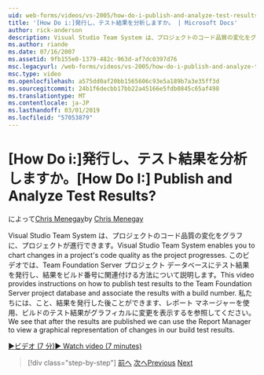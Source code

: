 ```yaml
---
uid: web-forms/videos/vs-2005/how-do-i-publish-and-analyze-test-results
title: '[How Do i:]発行し、テスト結果を分析しますか。 | Microsoft Docs'
author: rick-anderson
description: Visual Studio Team System は、プロジェクトのコード品質の変化をグラフに、プロジェクトが進行できます。 このビデオでは publ. する方法について説明.
ms.author: riande
ms.date: 07/16/2007
ms.assetid: 9fb155e0-1379-482c-963d-af7dc0397d76
msc.legacyurl: /web-forms/videos/vs-2005/how-do-i-publish-and-analyze-test-results
msc.type: video
ms.openlocfilehash: a575dd0af20bb1565606c93e5a189b7a3e35ff3d
ms.sourcegitcommit: 24b1f6decbb17bb22a45166e5fdb0845c65af498
ms.translationtype: MT
ms.contentlocale: ja-JP
ms.lasthandoff: 03/01/2019
ms.locfileid: "57053879"
---
```

<a name="how-do-i-publish-and-analyze-test-results"></a><span data-ttu-id="b2d8a-105">[How Do i:]発行し、テスト結果を分析しますか。</span><span class="sxs-lookup"><span data-stu-id="b2d8a-105">[How Do I:] Publish and Analyze Test Results?</span></span>
====================
<span data-ttu-id="b2d8a-106">によって[Chris Menegay](https://twitter.com/CMenegay)</span><span class="sxs-lookup"><span data-stu-id="b2d8a-106">by [Chris Menegay](https://twitter.com/CMenegay)</span></span>

<span data-ttu-id="b2d8a-107">Visual Studio Team System は、プロジェクトのコード品質の変化をグラフに、プロジェクトが進行できます。</span><span class="sxs-lookup"><span data-stu-id="b2d8a-107">Visual Studio Team System enables you to chart changes in a project's code quality as the project progresses.</span></span> <span data-ttu-id="b2d8a-108">このビデオでは、Team Foundation Server プロジェクト データベースにテスト結果を発行し、結果をビルド番号に関連付ける方法について説明します。</span><span class="sxs-lookup"><span data-stu-id="b2d8a-108">This video provides instructions on how to publish test results to the Team Foundation Server project database and associate the results with a build number.</span></span> <span data-ttu-id="b2d8a-109">私たちには、こと、結果を発行した後ことができます、レポート マネージャーを使用、ビルドのテスト結果がグラフィカルに変更を表示するを参照してください。</span><span class="sxs-lookup"><span data-stu-id="b2d8a-109">We see that after the results are published we can use the Report Manager to view a graphical representation of changes in our build test results.</span></span>

[<span data-ttu-id="b2d8a-110">&#9654;ビデオ (7 分)</span><span class="sxs-lookup"><span data-stu-id="b2d8a-110">&#9654; Watch video (7 minutes)</span></span>](https://channel9.msdn.com/Blogs/ASP-NET-Site-Videos/how-do-i-publish-and-analyze-test-results)

> [!div class="step-by-step"]
> <span data-ttu-id="b2d8a-111">[前へ](how-do-i-use-generic-tests.md)
> [次へ](how-do-i-discover-application-changes-prior-to-deployment.md)</span><span class="sxs-lookup"><span data-stu-id="b2d8a-111">[Previous](how-do-i-use-generic-tests.md)
[Next](how-do-i-discover-application-changes-prior-to-deployment.md)</span></span>
